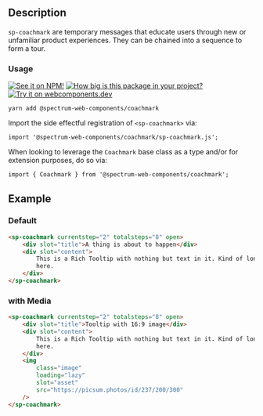 ## Description

`sp-coachmark` are temporary messages that educate users through new or unfamiliar product experiences. They can be chained into a sequence to form a tour.

### Usage

[![See it on NPM!](https://img.shields.io/npm/v/@spectrum-web-components/coachmark?style=for-the-badge)](https://www.npmjs.com/package/@spectrum-web-components/coachmark)
[![How big is this package in your project?](https://img.shields.io/bundlephobia/minzip/@spectrum-web-components/coachmark?style=for-the-badge)](https://bundlephobia.com/result?p=@spectrum-web-components/coachmark)
[![Try it on webcomponents.dev](https://img.shields.io/badge/Try%20it%20on-webcomponents.dev-green?style=for-the-badge)](https://webcomponents.dev/edit/collection/fO75441E1Q5ZlI0e9pgq/Z611FV1zeF0CLBLVHNFY/src/index.ts)

```
yarn add @spectrum-web-components/coachmark
```

Import the side effectful registration of `<sp-coachmark>` via:

```
import '@spectrum-web-components/coachmark/sp-coachmark.js';

```

When looking to leverage the `Coachmark` base class as a type and/or for extension purposes, do so via:

```
import { Coachmark } from '@spectrum-web-components/coachmark';
```

## Example

### Default

```html
<sp-coachmark currentstep="2" totalsteps="8" open>
    <div slot="title">A thing is about to happen</div>
    <div slot="content">
        This is a Rich Tooltip with nothing but text in it. Kind of lonely in
        here.
    </div>
</sp-coachmark>
```

### with Media

```html
<sp-coachmark currentstep="2" totalsteps="8" open>
    <div slot="title">Tooltip with 16:9 image</div>
    <div slot="content">
        This is a Rich Tooltip with nothing but text in it. Kind of lonely in
        here.
    </div>
    <img
        class="image"
        loading="lazy"
        slot="asset"
        src="https://picsum.photos/id/237/200/300"
    />
</sp-coachmark>
```
